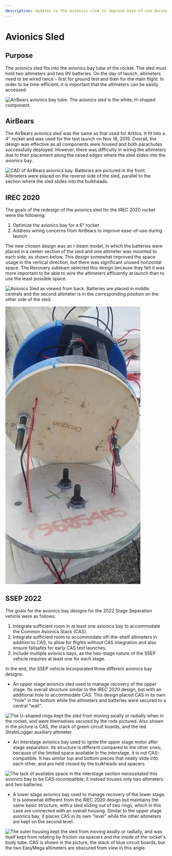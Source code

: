 ```yaml
---
description: Updates to the avionics sled to improve ease-of-use during launch.
---
```


# Avionics Sled

## Purpose

The avionics sled fits into the avionics bay tube of the rocket. The sled must hold two altimeters and two 9V batteries. On the day of launch, altimeters need to be wired twice - first for ground test and then for the main flight. In order to be time-efficient, it is important that the altimeters can be easily accessed.&#x20;

![AirBears avionics bay tube. The avionics sled is the white, H-shaped component.](https://lh6.googleusercontent.com/39SM1Qf0Lk7eZdqtdIQk431AZ9e\_dFEAGUWNDtH3XYhLhFpSlS\_azwc9huqrwZVRfqzCBTRRxxGcVOBgzGglIiuem6dKqBm1rFAvPL47qc9yLFWvf4M88AHZFXTjTS8BO8k9cAXziM0)

## AirBears

The AirBears avionics sled was the same as that used for Arktos. It fit into a 4" rocket and was used for the test launch on Nov 16, 2019. Overall, the design was effective as all components were housed and both parachutes successfully deployed. However, there was difficulty in wiring the altimeters due to their placement along the raised edges where the sled slides into the avionics bay.

![CAD of AirBears avionics bay. Batteries are pictured in the front. Altimeters were placed on the reverse side of the sled, parallel to the section where the sled slides into the bulkheads.](https://lh4.googleusercontent.com/Zgf9vMdYIC71AKCi3odUyjVHzGTkxz9Ec9UdmOcemztUX3suDsLnrRV-nX23cT3E989Mp-3K4kiVbzgTj\_8g281Pp2ZrFBmJbVcbigSZ3stZ2j7ThiPHRURTBk593epeYK2p9CFwamM)

## IREC 2020

The goals of the redesign of the avionics sled for the IREC 2020 rocket were the following:

1. Optimize the avionics bay for a 6" rocket
2. Address wiring concerns from AirBears to improve ease-of-use during launch

The new chosen design was an I-beam model, in which the batteries were placed in a center section of the sled and one altimeter was mounted to each side, as shown below. This design somewhat improved the space usage in the vertical direction, but there was significant unused horizontal space. The Recovery subteam selected this design because they felt it was more important to be able to wire the altimeters efficiently at launch than to use the least possible space.&#x20;

![Avionics Sled as viewed from back. Batteries are placed in middle centrals and the second altimeter is in the corresponding position on the other side of the sled.](<../../.gitbook/assets/image (57).png>)

![CAD demonstrating how sled slides into avionics bay](<../../.gitbook/assets/image (4).png>)

## SSEP 2022

The goals for the avionics bay designs for the 2022 Stage Separation vehicle were as follows:

1. Integrate sufficient room in at least one avionics bay to accommodate the Common Avionics Stack (CAS).
2. Integrate sufficient room to accommodate off-the-shelf altimeters in addition to CAS, to allow for flights without CAS integration and also ensure failsafes for early CAS test launches.
3. Include multiple avionics bays, as the two-stage nature of the SSEP vehicle requires at least one for each stage.

In the end, the SSEP vehicle incorporated three different avionics bay designs:

* An upper stage avionics sled used to manage recovery of the upper stage. Its overall structure similar to the IREC 2020 design, but with an additional hole to accommodate CAS. This design placed CAS in its own "hole" in the bottom while the altimeters and batteries were secured to a central "wall".

![The U-shaped rings kept the sled from moving axially or radially when in the rocket, and were themselves secured by the rods pictured. Also shown in the picture is CAS, the stack of green circuit boards, and the red StratoLogger auxiliary altimeter.](<../../.gitbook/assets/SSEP\_REC\_US\_Avbay (1).png>)

* An interstage avionics bay used to ignite the upper stage motor after stage separation. Its structure is different compared to the other ones; because of the limited space available in the interstage, it is not CAS-compatible. It has similar top and bottom pieces that neatly slide into each other, and are held closed by the bulkheads and spacers.

![The lack of available space in the interstage section necessitated this avionics bay to be CAS-incompatible; it instead houses only two altimeters and two batteries.](../../.gitbook/assets/SSEP\_REC\_Smol\_Avbay.png)

* A lower stage avionics bay used to manage recovery of the lower stage. It is somewhat different from the IREC 2020 design but maintains the same basic structure, with a sled sliding out of two rings, which in this case are connected with an overall housing. Similar to the upper stage avionics bay, it places CAS in its own "level" while the other altimeters are kept on the second level.

![The outer housing kept the sled from moving axially or radially, and was itself kept from rotating by friction via spacers and the inside of the rocket's body tube. CAS is shown in the picture, the stack of blue circuit boards, but the two EasyMega altimeters are obscured from view in this angle.](../../.gitbook/assets/SSEP\_REC\_LS\_Avbay.png)
